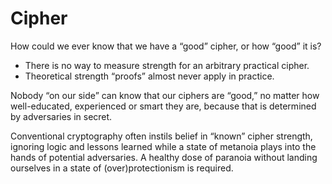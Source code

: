 # Cipher

How could we ever know that we have a “good” cipher, or how “good” it is?

* There is no way to measure strength for an arbitrary practical cipher.
* Theoretical strength “proofs” almost never apply in practice.

Nobody “on our side” can know that our ciphers are “good,” no matter how well-educated, experienced or smart they are, because that is determined by adversaries in secret.

Conventional cryptography often instils belief in “known” cipher strength, ignoring logic and lessons learned while a state of metanoia plays into the hands of potential adversaries. A healthy dose of paranoia without landing ourselves in a state of (over)protectionism is required. 
